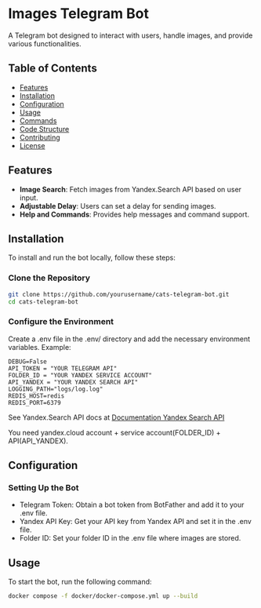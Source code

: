 # Images Telegram Bot

A Telegram bot designed to interact with users, handle images, and provide various functionalities.

## Table of Contents

- [Features](#features)
- [Installation](#installation)
- [Configuration](#configuration)
- [Usage](#usage)
- [Commands](#commands)
- [Code Structure](#code-structure)
- [Contributing](#contributing)
- [License](#license)

## Features

- **Image Search**: Fetch images from Yandex.Search API based on user input.
- **Adjustable Delay**: Users can set a delay for sending images.
- **Help and Commands**: Provides help messages and command support.

## Installation

To install and run the bot locally, follow these steps:

### Clone the Repository

```bash
git clone https://github.com/yourusername/cats-telegram-bot.git
cd cats-telegram-bot
```

### Configure the Environment

Create a .env file in the .env/ directory and add the necessary environment variables. Example:

```env
DEBUG=False
API_TOKEN = "YOUR TELEGRAM API" 
FOLDER_ID = "YOUR YANDEX SERVICE ACCOUNT" 
API_YANDEX = "YOUR YANDEX SEARCH API"
LOGGING_PATH="logs/log.log"
REDIS_HOST=redis
REDIS_PORT=6379
```

See Yandex.Search API docs at [Documentation Yandex Search API](https://yandex.cloud/en/docs/search-api/concepts/pic-search?utm_referrer=https%3A%2F%2Fyandex.ru%2F)

You need yandex.cloud account + service account(FOLDER_ID) + API(API_YANDEX).

## Configuration
### Setting Up the Bot
- Telegram Token: Obtain a bot token from BotFather and add it to your .env file.
- Yandex API Key: Get your API key from Yandex API and set it in the .env file.
- Folder ID: Set your folder ID in the .env file where images are stored.

## Usage
To start the bot, run the following command:

```bash
docker compose -f docker/docker-compose.yml up --build
```